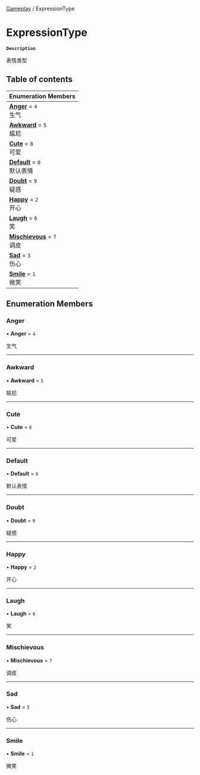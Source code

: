 [Gameplay](../modules/Gameplay.Gameplay.md) / ExpressionType

# ExpressionType <Badge type="tip" text="Enumeration" />

**`Description`**

表情类型

## Table of contents

| Enumeration Members                                                                |
| :--------------------------------------------------------------------------------- |
| **[Anger](Gameplay.Gameplay.ExpressionType.md#anger)** = `4` <br> 生气             |
| **[Awkward](Gameplay.Gameplay.ExpressionType.md#awkward)** = `5` <br> 尴尬         |
| **[Cute](Gameplay.Gameplay.ExpressionType.md#cute)** = `8` <br> 可爱               |
| **[Default](Gameplay.Gameplay.ExpressionType.md#default)** = `0` <br> 默认表情     |
| **[Doubt](Gameplay.Gameplay.ExpressionType.md#doubt)** = `9` <br> 疑惑             |
| **[Happy](Gameplay.Gameplay.ExpressionType.md#happy)** = `2` <br> 开心             |
| **[Laugh](Gameplay.Gameplay.ExpressionType.md#laugh)** = `6` <br> 笑               |
| **[Mischievous](Gameplay.Gameplay.ExpressionType.md#mischievous)** = `7` <br> 调皮 |
| **[Sad](Gameplay.Gameplay.ExpressionType.md#sad)** = `3` <br> 伤心                 |
| **[Smile](Gameplay.Gameplay.ExpressionType.md#smile)** = `1` <br> 微笑             |

## Enumeration Members

### Anger

• **Anger** = `4`

生气

---

### Awkward

• **Awkward** = `5`

尴尬

---

### Cute

• **Cute** = `8`

可爱

---

### Default

• **Default** = `0`

默认表情

---

### Doubt

• **Doubt** = `9`

疑惑

---

### Happy

• **Happy** = `2`

开心

---

### Laugh

• **Laugh** = `6`

笑

---

### Mischievous

• **Mischievous** = `7`

调皮

---

### Sad

• **Sad** = `3`

伤心

---

### Smile

• **Smile** = `1`

微笑
